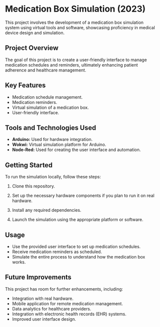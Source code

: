 # Medication Box Simulation (2023)

This project involves the development of a medication box simulation system using virtual tools and software, showcasing proficiency in medical device design and simulation.

## Project Overview

The goal of this project is to create a user-friendly interface to manage medication schedules and reminders, ultimately enhancing patient adherence and healthcare management.

## Key Features

- Medication schedule management.
- Medication reminders.
- Virtual simulation of a medication box.
- User-friendly interface.

## Tools and Technologies Used

- **Arduino:** Used for hardware integration.
- **Wokwi:** Virtual simulation platform for Arduino.
- **Node-Red:** Used for creating the user interface and automation.

## Getting Started

To run the simulation locally, follow these steps:

1. Clone this repository.

2. Set up the necessary hardware components if you plan to run it on real hardware.

3. Install any required dependencies.

4. Launch the simulation using the appropriate platform or software.

## Usage

- Use the provided user interface to set up medication schedules.
- Receive medication reminders as scheduled.
- Simulate the entire process to understand how the medication box works.

## Future Improvements

This project has room for further enhancements, including:

- Integration with real hardware.
- Mobile application for remote medication management.
- Data analytics for healthcare providers.
- Integration with electronic health records (EHR) systems.
- Improved user interface design.

 

